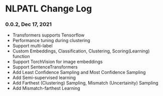 NLPATL Change Log
================


### 0.0.2, Dec 17, 2021
* Transformers supports Tensorflow
* Performance tuning during clustering
* Support multi-label
* Custom Embeddings, Classification, Clustering, Scoring(Learning) function
* Support TorchVision for image embeddings
* Support SentenceTransformers
* Add Least Confidence Sampling and Most Confidence Sampling
* Add Semi-supervised learning
* Add Farthest (Clustering) Sampling, Mismatch (Uncertainity) Sampling
* Add Mismatch-farthest Learning